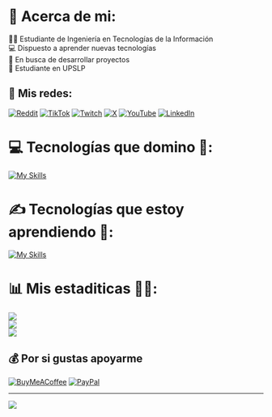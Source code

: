 
# 👦 Acerca de mi:
👨‍💻 Estudiante de Ingeniería en Tecnologías de la Información<br>💻 Dispuesto a aprender nuevas tecnologías<br>📄 En busca de desarrollar proyectos<br>🎒 Estudiante en UPSLP


## 🛜 Mis redes:
[![Reddit](https://img.shields.io/badge/Reddit-%23FF4500.svg?logo=Reddit&logoColor=white)](https://reddit.com/user/Alive_Ad_751) [![TikTok](https://img.shields.io/badge/TikTok-%23000000.svg?logo=TikTok&logoColor=white)](https://tiktok.com/@kevcerda) [![Twitch](https://img.shields.io/badge/Twitch-%239146FF.svg?logo=Twitch&logoColor=white)](https://twitch.tv/kevincerdaa) [![X](https://img.shields.io/badge/X-black.svg?logo=X&logoColor=white)](https://x.com/KevinCerdaa) [![YouTube](https://img.shields.io/badge/YouTube-%23FF0000.svg?logo=YouTube&logoColor=white)](https://youtube.com/@_KevinCerda) [![LinkedIn](https://img.shields.io/badge/LinkedIn-%230077B5.svg?logo=linkedin&logoColor=white)](https://linkedin.com/in/kevin-francisco-cerda-esparza-1b8809333) 



# 💻 Tecnologías que domino 💪:
[![My Skills](https://skillicons.dev/icons?i=ps,pr,ai)](https://skillicons.dev)

# ✍️ Tecnologías que estoy aprendiendo 🧠:
[![My Skills](https://skillicons.dev/icons?i=c,blender,latex,unity,py)](https://skillicons.dev)

# 📊 Mis estaditicas 👨‍💻:
![](https://github-readme-stats.vercel.app/api?username=KevinCerdaa&theme=slateorange&hide_border=false&include_all_commits=false&count_private=false)<br/>
![](https://github-readme-streak-stats.herokuapp.com/?user=KevinCerdaa&theme=slateorange&hide_border=false)<br/>
![](https://github-readme-stats.vercel.app/api/top-langs/?username=KevinCerdaa&theme=slateorange&hide_border=false&include_all_commits=false&count_private=false&layout=compact)

  ## 💰 Por si gustas apoyarme
  [![BuyMeACoffee](https://img.shields.io/badge/Buy%20Me%20a%20Coffee-ffdd00?style=for-the-badge&logo=buy-me-a-coffee&logoColor=black)](https://buymeacoffee.com/kevcerdaa) [![PayPal](https://img.shields.io/badge/PayPal-00457C?style=for-the-badge&logo=paypal&logoColor=white)](https://paypal.me/KevinCerdaa) 

---
[![](https://visitcount.itsvg.in/api?id=KevinCerdaa&icon=8&color=7)](https://visitcount.itsvg.in)
